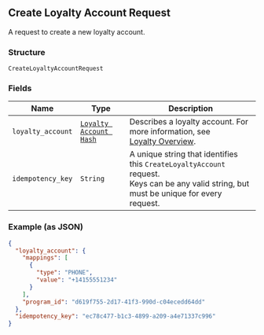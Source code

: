 ## Create Loyalty Account Request

A request to create a new loyalty account.

### Structure

`CreateLoyaltyAccountRequest`

### Fields

| Name | Type | Description |
|  --- | --- | --- |
| `loyalty_account` | [`Loyalty Account Hash`](/doc/models/loyalty-account.md) | Describes a loyalty account. For more information, see <br>[Loyalty Overview](https://developer.squareup.com/docs/docs/loyalty/overview). |
| `idempotency_key` | `String` | A unique string that identifies this `CreateLoyaltyAccount` request. <br>Keys can be any valid string, but must be unique for every request. |

### Example (as JSON)

```json
{
  "loyalty_account": {
    "mappings": [
      {
        "type": "PHONE",
        "value": "+14155551234"
      }
    ],
    "program_id": "d619f755-2d17-41f3-990d-c04ecedd64dd"
  },
  "idempotency_key": "ec78c477-b1c3-4899-a209-a4e71337c996"
}
```

